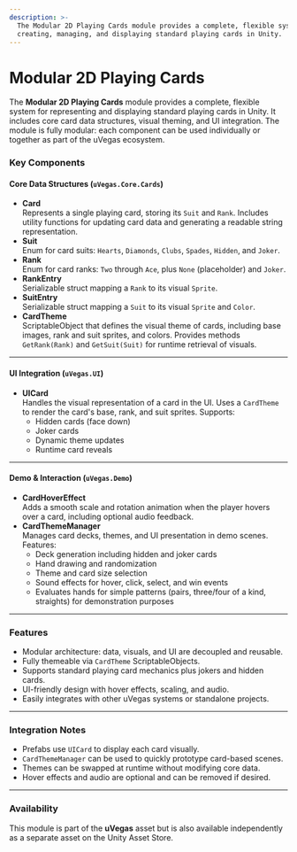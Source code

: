 ```yaml
---
description: >-
  The Modular 2D Playing Cards module provides a complete, flexible system for
  creating, managing, and displaying standard playing cards in Unity.
---
```


# Modular 2D Playing Cards

The **Modular 2D Playing Cards** module provides a complete, flexible system for representing and displaying standard playing cards in Unity. It includes core card data structures, visual theming, and UI integration. The module is fully modular: each component can be used individually or together as part of the uVegas ecosystem.

### Key Components

#### Core Data Structures (`uVegas.Core.Cards`)

* **Card**\
  Represents a single playing card, storing its `Suit` and `Rank`. Includes utility functions for updating card data and generating a readable string representation.
* **Suit**\
  Enum for card suits: `Hearts`, `Diamonds`, `Clubs`, `Spades`, `Hidden`, and `Joker`.
* **Rank**\
  Enum for card ranks: `Two` through `Ace`, plus `None` (placeholder) and `Joker`.
* **RankEntry**\
  Serializable struct mapping a `Rank` to its visual `Sprite`.
* **SuitEntry**\
  Serializable struct mapping a `Suit` to its visual `Sprite` and `Color`.
* **CardTheme**\
  ScriptableObject that defines the visual theme of cards, including base images, rank and suit sprites, and colors. Provides methods `GetRank(Rank)` and `GetSuit(Suit)` for runtime retrieval of visuals.

***

#### UI Integration (`uVegas.UI`)

* **UICard**\
  Handles the visual representation of a card in the UI. Uses a `CardTheme` to render the card's base, rank, and suit sprites. Supports:
  * Hidden cards (face down)
  * Joker cards
  * Dynamic theme updates
  * Runtime card reveals

***

#### Demo & Interaction (`uVegas.Demo`)

* **CardHoverEffect**\
  Adds a smooth scale and rotation animation when the player hovers over a card, including optional audio feedback.
* **CardThemeManager**\
  Manages card decks, themes, and UI presentation in demo scenes. Features:
  * Deck generation including hidden and joker cards
  * Hand drawing and randomization
  * Theme and card size selection
  * Sound effects for hover, click, select, and win events
  * Evaluates hands for simple patterns (pairs, three/four of a kind, straights) for demonstration purposes

***

### Features

* Modular architecture: data, visuals, and UI are decoupled and reusable.
* Fully themeable via `CardTheme` ScriptableObjects.
* Supports standard playing card mechanics plus jokers and hidden cards.
* UI-friendly design with hover effects, scaling, and audio.
* Easily integrates with other uVegas systems or standalone projects.

***

### Integration Notes

* Prefabs use `UICard` to display each card visually.
* `CardThemeManager` can be used to quickly prototype card-based scenes.
* Themes can be swapped at runtime without modifying core data.
* Hover effects and audio are optional and can be removed if desired.

***

### Availability

This module is part of the **uVegas** asset but is also available independently as a separate asset on the Unity Asset Store.
